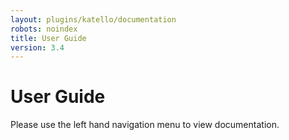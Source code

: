 ```yaml
---
layout: plugins/katello/documentation
robots: noindex
title: User Guide
version: 3.4
---
```


# User Guide

Please use the left hand navigation menu to view documentation.

